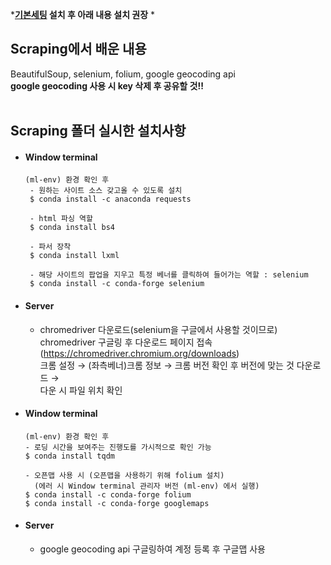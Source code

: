 ***[기본세팅](https://github.com/Son-Sumin/ml_dl/blob/main/%EC%B4%88%EA%B8%B0%EC%84%A4%EC%A0%95.md) 설치 후 아래 내용 설치 권장** *

## Scraping에서 배운 내용   
BeautifulSoup, selenium, folium, google geocoding api   
  **google geocoding 사용 시 key 삭제 후 공유할 것!!**   
<br>

## Scraping 폴더 실시한 설치사항

- #### Window terminal
  ```
  (ml-env) 환경 확인 후  
   - 원하는 사이트 소스 갖고올 수 있도록 설치   
   $ conda install -c anaconda requests

   - html 파싱 역할   
   $ conda install bs4   

   - 파서 장착   
   $ conda install lxml

   - 해당 사이트의 팝업을 지우고 특정 베너를 클릭하여 들어가는 역할 : selenium  
   $ conda install -c conda-forge selenium  
  ```

- #### Server
  - chromedriver 다운로드(selenium을 구글에서 사용할 것이므로)   
    chromedriver 구글링 후 다운로드 페이지 접속(https://chromedriver.chromium.org/downloads)   
    크롬 설정 → (좌측베너)크롬 정보 → 크롬 버전 확인 후 버전에 맞는 것 다운로드 →    
    다운 시 파일 위치 확인


- #### Window terminal
  ```
  (ml-env) 환경 확인 후  
  - 로딩 시간을 보여주는 진행도를 가시적으로 확인 가능   
  $ conda install tqdm     

  - 오픈맵 사용 시 (오픈맵을 사용하기 위해 folium 설치)   
    (에러 시 Window terminal 관리자 버전 (ml-env) 에서 실행)   
  $ conda install -c conda-forge folium   
  $ conda install -c conda-forge googlemaps
  ```

- #### Server
  - google geocoding api 구글링하여 계정 등록 후 구글맵 사용
